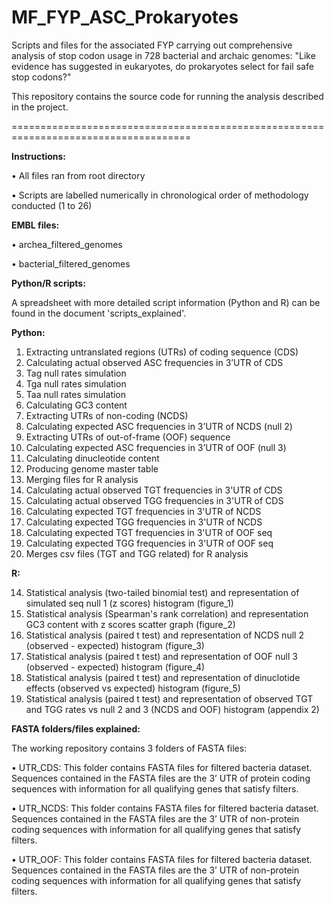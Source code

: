 # MF_FYP_ASC_Prokaryotes

Scripts and files for the associated FYP carrying out comprehensive analysis of stop codon usage in 728 bacterial and archaic genomes:  "Like evidence has suggested in eukaryotes, do prokaryotes select for fail safe stop codons?"


This repository contains the source code for running the analysis described in the project.

=====================================================================================

**Instructions:**

• All files ran from root directory

• Scripts are labelled numerically in chronological order of methodology conducted (1 to 26)


**EMBL files:**

• archea_filtered_genomes

• bacterial_filtered_genomes

**Python/R scripts:**

A spreadsheet with more detailed script information (Python and R) can be found in the document 'scripts_explained'.

**Python:**

1.	Extracting untranslated regions (UTRs) of coding sequence (CDS)
3.	Calculating actual observed ASC frequencies in 3’UTR of CDS
4.	Tag null rates simulation
5.	Tga null rates simulation
6.	Taa null rates simulation
7.	Calculating GC3 content
8.	Extracting UTRs of non-coding (NCDS)
9.	Calculating expected ASC frequencies in 3’UTR of NCDS (null 2)
10.	Extracting UTRs of out-of-frame (OOF) sequence
11.	Calculating expected ASC frequencies in 3’UTR of OOF (null 3)
12.	Calculating dinucleotide content
13.	Producing genome master table
14.	Merging files for R analysis
19. Calculating actual observed TGT frequencies in 3'UTR of CDS
20. Calculating actual observed TGG frequencies in 3'UTR of CDS
21.	Calculating expected TGT frequencies in 3'UTR of NCDS
22.	Calculating expected TGG frequencies in 3'UTR of NCDS
23.	Calculating expected TGT frequencies in 3'UTR of OOF seq
24.	Calculating expected TGG frequencies in 3'UTR of OOF seq
25.	Merges csv files (TGT and TGG related) for R analysis


**R:**

14.	Statistical analysis (two-tailed binomial test) and representation of simulated seq null 1 (z scores) histogram (figure_1)
15.	Statistical analysis (Spearman's rank correlation) and representation GC3 content with z scores scatter graph (figure_2)
16.	Statistical analysis (paired t test) and representation of NCDS null 2 (observed - expected) histogram (figure_3)
17.	Statistical analysis (paired t test) and representation of OOF null 3 (observed - expected) histogram (figure_4)
18.	Statistical analysis (paired t test) and representation of dinuclotide effects (observed vs expected) histogram (figure_5)
26.	Statistical analysis (paired t test) and representation of observed TGT and TGG rates vs null 2 and 3 (NCDS and OOF) histogram (appendix 2)

**FASTA folders/files explained:**

The working repository contains 3 folders of FASTA files:

• UTR_CDS: This folder contains FASTA files for filtered bacteria dataset. Sequences contained in the FASTA files are the 3’ UTR of protein coding sequences with information for all qualifying genes that satisfy filters.

• UTR_NCDS: This folder contains FASTA files for filtered bacteria dataset. Sequences contained in the FASTA files are the 3’ UTR of non-protein coding sequences with information for all qualifying genes that satisfy filters.

• UTR_OOF: This folder contains FASTA files for filtered bacteria dataset. Sequences contained in the FASTA files are the 3’ UTR of non-protein coding sequences with information for all qualifying genes that satisfy filters.

